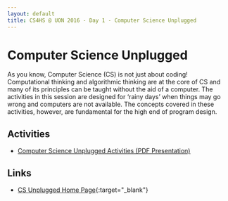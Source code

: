 ```yaml
---
layout: default
title: CS4HS @ UON 2016 - Day 1 - Computer Science Unplugged
---
```


# Computer Science Unplugged

As you know, Computer Science (CS) is not just about coding! 
Computational thinking and algorithmic thinking are at the core of CS and many of its principles can be taught without the aid of a computer.
The activities in this session are designed for ‘rainy days’ when things may go wrong and computers are not available.
The concepts covered in these activities, however, are fundamental for the high end of program design.

## Activities

- [Computer Science Unplugged Activities (PDF Presentation)](CSUnplugged_activity.pdf)

## Links

- [CS Unplugged Home Page](http://csunplugged.org/){:target="_blank"}

